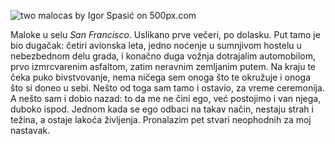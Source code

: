 <div class='pixels-photo'>
  <p>
    <img src='https://drscdn.500px.org/photo/304092011/m%3D900/v2?user_id=14891629&webp=true&sig=7059c4a6b8d2195ee8713bf8eeb9354d42c3156cf34f58aa848a15530474ec92' alt='two malocas by Igor Spasić on 500px.com'>
  </p>
  <a href='https://500px.com/photo/304092011/two-malocas-by-igor-spasi%C4%87' alt='two malocas by Igor Spasić on 500px.com'></a>
</div>

<script type='text/javascript' src='https://500px.com/embed.js'></script>

Maloke u selu _San Francisco_. Uslikano prve večeri, po dolasku. Put tamo je bio dugačak: četiri avionska leta, jedno noćenje u sumnjivom hostelu u nebezbednom delu grada, i konačno duga vožnja dotrajalim automobilom, prvo izmrcvarenim asfaltom, zatim neravnim zemljanim putem. Na kraju te čeka puko bivstvovanje, nema ničega sem onoga što te okružuje i onoga što si doneo u sebi. Nešto od toga sam tamo i ostavio, za vreme ceremonija. A nešto sam i dobio nazad: to da me ne čini ego, već postojimo i van njega, duboko ispod. Jednom kada se ego odbaci na takav način, nestaju strah i težina, a ostaje lakoća življenja. Pronalazim pet stvari neophodnih za moj nastavak.
